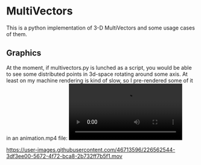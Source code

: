 # MultiVectors

This is a python implementation of 3-D MultiVectors and some usage cases of them.

## Graphics

At the moment, if multivectors.py is lunched as a script, you would be able to see some distributed points in 3d-space rotating around some axis.
At least on my machine rendering is kind of slow, so I pre-rendered some of it in an animation.mp4 file:
![Fancy cube rotating](https://raw.githubusercontent.com/Dzuchun/MultiVectors/master/animation.mp4)

https://user-images.githubusercontent.com/46713596/226562544-3df3ee00-5672-4f72-bca8-2b732ff7b5f1.mov

